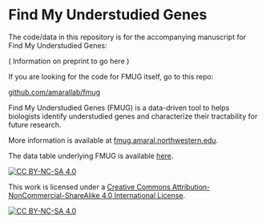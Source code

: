 # Find My Understudied Genes

The code/data in this repository is for the accompanying manuscript for Find My Understudied Genes:

( Information on preprint to go here )

If you are looking for the code for FMUG itself, go to this repo:

[github.com/amarallab/fmug](https://github.com/amarallab/fmug)

Find My Understudied Genes (FMUG) is a data-driven tool to helps biologists identify understudied genes and characterize their tractability for future research.

More information is available at [fmug.amaral.northwestern.edu](https://fmug.amaral.northwestern.edu/).

The data table underlying FMUG is available [here](https://github.com/amarallab/fmug_analysis/blob/main/data/main_table_with_subject_counts_221116.csv).

[![CC BY-NC-SA 4.0][cc-by-nc-sa-shield]][cc-by-nc-sa]

This work is licensed under a
[Creative Commons Attribution-NonCommercial-ShareAlike 4.0 International License][cc-by-nc-sa].

[![CC BY-NC-SA 4.0][cc-by-nc-sa-image]][cc-by-nc-sa]

[cc-by-nc-sa]: http://creativecommons.org/licenses/by-nc-sa/4.0/
[cc-by-nc-sa-image]: https://licensebuttons.net/l/by-nc-sa/4.0/88x31.png
[cc-by-nc-sa-shield]: https://img.shields.io/badge/License-CC%20BY--NC--SA%204.0-lightgrey.svg